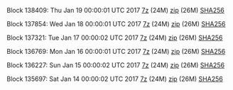 Block 138409: Thu Jan 19 00:00:01 UTC 2017 [7z](https://transfer.sh/FYHuL/bootstrap.dat.20170119.7z) (24M) [zip](https://transfer.sh/UX2Gs/bootstrap.dat.20170119.zip) (26M) [SHA256](https://transfer.sh/tMOJ2/sha256.txt)

Block 137854: Wed Jan 18 00:00:01 UTC 2017 [7z](https://transfer.sh/CkvRp/bootstrap.dat.20170118.7z) (24M) [zip](https://transfer.sh/nlevg/bootstrap.dat.20170118.zip) (26M) [SHA256](https://transfer.sh/12QLQl/sha256.txt)

Block 137321: Tue Jan 17 00:00:02 UTC 2017 [7z](https://transfer.sh/uAXWD/bootstrap.dat.20170117.7z) (24M) [zip](https://transfer.sh/ze6C6/bootstrap.dat.20170117.zip) (26M) [SHA256](https://transfer.sh/120X8l/sha256.txt)

Block 136769: Mon Jan 16 00:00:01 UTC 2017 [7z](https://transfer.sh/jQS6e/bootstrap.dat.20170116.7z) (24M) [zip](https://transfer.sh/DSANs/bootstrap.dat.20170116.zip) (26M) [SHA256](https://transfer.sh/rhxpd/sha256.txt)

Block 136227: Sun Jan 15 00:00:02 UTC 2017 [7z](https://transfer.sh/OzhbY/bootstrap.dat.20170115.7z) (24M) [zip](https://transfer.sh/4JreJ/bootstrap.dat.20170115.zip) (26M) [SHA256](https://transfer.sh/Hw5rq/sha256.txt)

Block 135697: Sat Jan 14 00:00:02 UTC 2017 [7z](https://transfer.sh/u5f4x/bootstrap.dat.20170114.7z) (24M) [zip](https://transfer.sh/M0VcC/bootstrap.dat.20170114.zip) (26M) [SHA256](https://transfer.sh/sl99k/sha256.txt)
